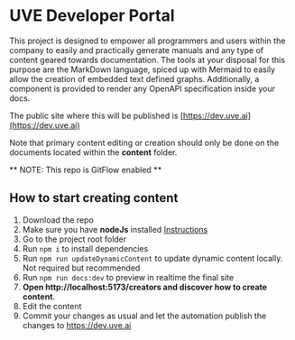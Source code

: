 # UVE Developer Portal

This project is designed to empower all programmers and users within the company to easily and practically generate manuals and any type of content geared towards documentation. The tools at your disposal for this purpose are the MarkDown language, spiced up with Mermaid to easily allow the creation of embedded text defined graphs. Additionally, a component is provided to render any OpenAPI specification inside your docs.

The public site where this will be published is [https://dev.uve.ai](https://dev.uve.ai)

Note that primary content editing or creation should only be done on the documents located within the **content** folder.

** NOTE: This repo is GitFlow enabled **

## How to start creating content

1. Download the repo
2. Make sure you have **nodeJs** installed [Instructions](https://nodejs.org/en/download)
3. Go to the project root folder 
4. Run `npm i` to install dependencies
5. Run `npm run updateDynamicContent` to update dynamic content locally. Not required but recommended
6. Run `npm run docs:dev` to preview in realtime the final site
7. **Open http://localhost:5173/creators and discover how to create content**.
8. Edit the content
9. Commit your changes as usual and let the automation publish the changes to https://dev.uve.ai